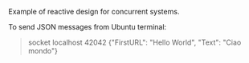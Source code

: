 Example of reactive  design for concurrent systems.

To send JSON messages from Ubuntu terminal:

> socket localhost 42042
> {"FirstURL": "Hello World", "Text": "Ciao mondo"}
